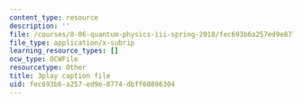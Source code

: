 ```yaml
---
content_type: resource
description: ''
file: /courses/8-06-quantum-physics-iii-spring-2018/fec693b6a257ed9e8774dbff60896304_eRFQL3o4DO4.srt
file_type: application/x-subrip
learning_resource_types: []
ocw_type: OCWFile
resourcetype: Other
title: 3play caption file
uid: fec693b6-a257-ed9e-8774-dbff60896304
---
```


